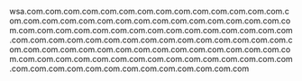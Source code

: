 wsa.com.com.com.com.com.com.com.com.com.com.com.com.com.com.com.com.com.com.com.com.com.com.com.com.com.com.com.com.com.com.com.com.com.com.com.com.com.com.com.com.com.com.com.com.com.com.com.com.com.com.com.com.com.com.com.com.com.com.com.com.com.com.com.com.com.com.com.com.com.com.com.com.com.com.com.com.com.com.com.com.com.com.com.com.com.com.com.com.com.com.com.com.com.com.com.com.com.com.com.com.com.com.com.com
